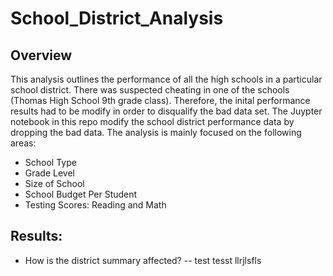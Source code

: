 # School_District_Analysis

## Overview 
This analysis outlines the performance of all the high schools in a particular school district. There was suspected cheating in one of the schools (Thomas High School 9th grade class). Therefore, the inital performance results had to be modify in order to disqualify the bad data set. The Juypter notebook in this repo modify the school district performance data by dropping the bad data. The analysis is mainly focused on the following areas:

- School Type
- Grade Level 
- Size of School
- School Budget Per Student 
- Testing Scores: Reading and Math 

## Results:

- How is the district summary affected?
  -- test tesst
    llrjlsfls